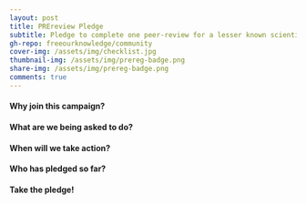 ```yaml
---
layout: post
title: PREreview Pledge
subtitle: Pledge to complete one peer-review for a lesser known scientist via PREreview, along with 10 of your peers
gh-repo: freeourknowledge/community
cover-img: /assets/img/checklist.jpg
thumbnail-img: /assets/img/prereg-badge.png
share-img: /assets/img/prereg-badge.png
comments: true
---
```


#### Why join this campaign?

#### What are we being asked to do?

#### When will we take action?

#### Who has pledged so far?

#### Take the pledge!



